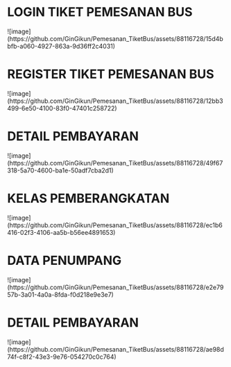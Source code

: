 <h1>LOGIN TIKET PEMESANAN BUS</h1>
![image](https://github.com/GinGikun/Pemesanan_TiketBus/assets/88116728/15d4bbfb-a060-4927-863a-9d36ff2c4031)
<h1>REGISTER TIKET PEMESANAN BUS</h1>
![image](https://github.com/GinGikun/Pemesanan_TiketBus/assets/88116728/12bb3499-6e50-4100-83f0-47401c258722)
<h1>DETAIL PEMBAYARAN</h1>
![image](https://github.com/GinGikun/Pemesanan_TiketBus/assets/88116728/49f67318-5a70-4600-ba1e-50adf7cba2d1)
<h1>KELAS PEMBERANGKATAN</h1>
![image](https://github.com/GinGikun/Pemesanan_TiketBus/assets/88116728/ec1b6416-02f3-4106-aa5b-b56ee4891653)
<h1>DATA PENUMPANG</h1>
![image](https://github.com/GinGikun/Pemesanan_TiketBus/assets/88116728/e2e7957b-3a01-4a0a-8fda-f0d218e9e3e7)
<h1>DETAIL PEMBAYARAN</h1>
![image](https://github.com/GinGikun/Pemesanan_TiketBus/assets/88116728/ae98d74f-c8f2-43e3-9e76-054270c0c764)





